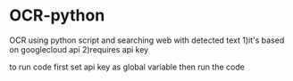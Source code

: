 # OCR-python
OCR using python script and searching web with detected text
1)it's based on googlecloud api
2)requires api key

to run code first set api key as global variable
then run the code

